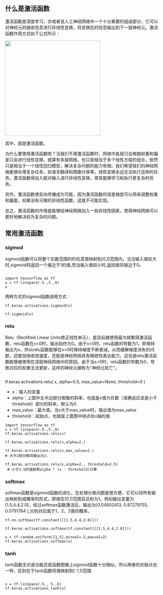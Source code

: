 ## 什么是激活函数

激活函数是深度学习，亦或者说人工神经网络中一个十分重要的组成部分，它可以对神经元的接收信息进行非线性变换，将变换后的信息输出到下一层神经元。激活函数作用方式如下公式所示：

<img src="file:///C:/Users/archerswet/AppData/Roaming/marktext/images/2022-10-25-19-41-46-image.png" title="" alt="" width="314">

其中，就是激活函数。

为什么要使用激活函数呢？当我们不用激活函数时，网络中各层只会根据权重和偏差只会进行线性变换，就算有多层网络，也只是相当于多个线性方程的组合，依然只是相当于一个线性回归模型，解决复杂问题的能力有限。我们希望我们的神经网络能够处理复杂任务，如语言翻译和图像分类等，线性变换永远无法执行这样的任务。激活函数得加入能对输入进行非线性变换，使其能够学习和执行更复杂的任务。

另外，激活函数使反向传播成为可能，因为激活函数的误差梯度可以用来调整权重和偏差。如果没有可微的非线性函数，这就不可能实现。

总之，激活函数的作用是能够给神经网络加入一些非线性因素，使得神经网络可以更好地解决较为复杂的问题。

## 常用激活函数

### sigmod

sigmoid函数可以将整个实数范围的的任意值映射到[0,1]范围内，当当输入值较大时,sigmoid将返回一个接近于1的值,而当输入值较小时,返回值将接近于0。

<img title="" src="https://mmbiz.qpic.cn/mmbiz_png/njjfaJS7c9rCMpP2obr45mrr5eGhibL1RAq4B8KcteHZwhkpB54icD95H0sicUeZvRSzSbqwccwecuA9cUJnXpGqA/640?wx_fmt=png&wxfrom=5&wx_lazy=1&wx_co=1" alt="">

```
import tensorflow as tf
x = tf.linspace(-5.,5.,6)
x
```

两种方式的sigmod函数调用方式：

```
tf.keras.activations.sigmoid(x)
```

```
tf.sigmoid(x)
```

### relu

Relu（Rectified Linear Units修正线性单元），是目前被使用最为频繁得激活函数，relu函数在x<0时，输出始终为0。由于x>0时，relu函数的导数为1，即保持输出为x，所以relu函数能够在x>0时保持梯度不断衰减，从而缓解梯度消失的问题，还能加快收敛速度，还能是神经网络具有稀疏性表达能力，这也是relu激活函数能够被使用在深层神经网络中的原因。由于当x<0时，relu函数的导数为0，导致对应的权重无法更新，这样的神经元被称为"神经元死亡"。

<img title="" src="https://mmbiz.qpic.cn/mmbiz_png/njjfaJS7c9rCMpP2obr45mrr5eGhibL1RIVBdrdGfMXTnyObDXibFu46IJicC5UU28Ol73DE6TSL5icT0h7iaDL8NvQ/640?wx_fmt=png&wxfrom=5&wx_lazy=1&wx_co=1" alt="">

tf.keras.activations.relu( x, alpha=0.0, max_value=None, threshold=0 )

- x：输入的变量
- alpha：上图中左半边部分图像的斜率，也就是x值为负数（准确说应该是小于threshold）部分的斜率，默认为0
- max_value：最大值，当x大于max_value时，输出值为max_value
- threshold：起始点，也就是上面图中拐点处x轴的值

```
import tensorflow as tf
x = tf.linspace(-5.,5.,6)
tf.keras.activations.relu(x)
```

```
tf.keras.activations.relu(x,alpha=2.)
```

```
tf.keras.activations.relu(x,max_value=2.)  
# 大于2部分都将输出为2.
```

```
tf.keras.activations.relu(x,alpha=2., threshold=3.5) 
 # 小于3.5的值按照alpha * (x - threshold)计算
```

### softmax

softmax函数是sigmoid函数的进化，在处理分类问题是很方便，它可以将所有输出映射到成概率的形式，即值在[0,1]范围且总和为1。例如输出变量为[1.5,4.4,2.0]，经过softmax函数激活后，输出为[0.04802413, 0.87279755, 0.0791784 ],分别对应属于1、2、3类的概率。

```
tf.nn.softmax(tf.constant([[1.5,4.4,2.0]]))
```

```
tf.keras.activations.softmax(tf.constant([[1.5,4.4,2.0]]))
```

```
x = tf.random.uniform([1,5],minval=-2,maxval=2)
tf.keras.activations.softmax(x)
```

### tanh

tanh函数无论是功能还是函数图像上sigmoid函数十分相似，所以两者的优缺点也一样，区别在于tanh函数将值映射到[-1,1]范围

<img title="" src="https://mmbiz.qpic.cn/mmbiz_png/njjfaJS7c9rCMpP2obr45mrr5eGhibL1RLseDYolCJfkh5akNMke2ejIndNlnAEXK5sUIcBHTbw1PWMDZm08GoA/640?wx_fmt=png&wxfrom=5&wx_lazy=1&wx_co=1" alt="">

```
x = tf.linspace(-5., 5.,6)
tf.keras.activations.tanh(x)
```
